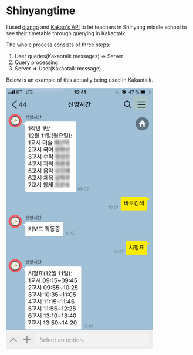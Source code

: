 # Shinyangtime

I used [django](https://www.djangoproject.com/) and [Kakao's API](https://github.com/plusfriend/auto_reply) to let teachers in Shinyang middle school to see their timetable through querying in Kakaotalk.

The whole process consists of three steps:
1. User queries(Kakaotalk messages) => Server
2. Query processing
3. Server => User(Kakaotalk message)

Below is an example of this actually being used in Kakaotalk.

<img src='example.png' alt='example image' width='400'>
